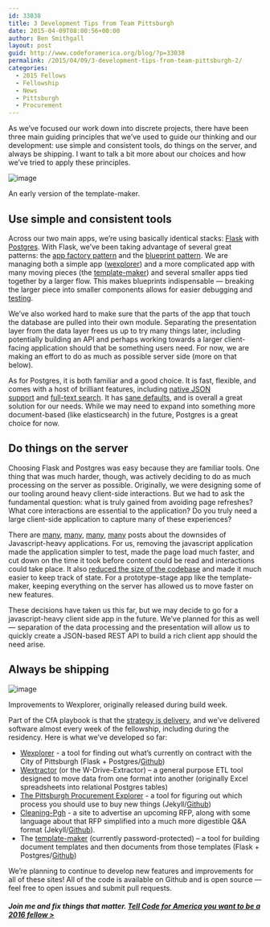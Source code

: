 ```yaml
---
id: 33038
title: 3 Development Tips from Team Pittsburgh
date: 2015-04-09T08:00:56+00:00
author: Ben Smithgall
layout: post
guid: http://www.codeforamerica.org/blog/?p=33038
permalink: /2015/04/09/3-development-tips-from-team-pittsburgh-2/
categories:
  - 2015 Fellows
  - Fellowship
  - News
  - Pittsburgh
  - Procurement
---
```

As we’ve focused our work down into discrete projects, there have been three main guiding principles that we’ve used to guide our thinking and our development: use simple and consistent tools, do things on the server, and always be shipping. I want to talk a bit more about our choices and how we’ve tried to apply these principles.

<div style="width: 510px" class="wp-caption alignnone">
  <img src="http://media.tumblr.com/a3051bd2b1eb39d34d340fbf932338cf/tumblr_inline_nm2bzr4pjS1t9lx61_540.gif" alt="image" data-orig-data-orig- />
  
  <p class="wp-caption-text">
    An early version of the template-maker.
  </p>
</div>

## Use simple and consistent tools

Across our two main apps, we’re using basically identical stacks: [Flask](http://flask.pocoo.org/) with [Postgres](http://www.postgresql.org/). With Flask, we’ve been taking advantage of several great patterns: the [app factory pattern](http://flask.pocoo.org/docs/0.10/patterns/appfactories/) and the [blueprint pattern](http://flask.pocoo.org/docs/0.10/blueprints/#blueprints). We are managing both a simple app ([wexplorer](http://github.com/codeforamerica/wexplorer)) and a more complicated app with many moving pieces (the [template-maker](http://github.com/codeforamerica/template-maker)) and several smaller apps tied together by a larger flow. This makes blueprints indispensable — breaking the larger piece into smaller components allows for easier debugging and [testing](https://travis-ci.org/codeforamerica/template-maker).

We’ve also worked hard to make sure that the parts of the app that touch the database are pulled into their own module. Separating the presentation layer from the data layer frees us up to try many things later, including potentially building an API and perhaps working towards a larger client-facing application should that be something users need. For now, we are making an effort to do as much as possible server side (more on that below).

As for Postgres, it is both familiar and a good choice. It is fast, flexible, and comes with a host of brilliant features, including [native JSON support](http://www.postgresql.org/docs/9.4/static/datatype-json.html) and [full-text search](http://www.postgresql.org/docs/9.1/static/textsearch-intro.html). It has [sane defaults](http://blog.ionelmc.ro/2014/12/28/terrible-choices-mysql/), and is overall a great solution for our needs. While we may need to expand into something more document-based (like elasticsearch) in the future, Postgres is a great choice for now.

## Do things on the server

Choosing Flask and Postgres was easy because they are familiar tools. One thing that was much harder, though, was actively deciding to do as much processing on the server as possible. Originally, we were designing some of our tooling around heavy client-side interactions. But we had to ask the fundamental question: what is truly gained from avoiding page refreshes? What core interactions are essential to the application? Do you truly need a large client-side application to capture many of these experiences?

There are [many](http://sealedabstract.com/rants/why-mobile-web-apps-are-slow/), [many](http://isolani.co.uk/blog/standards/WebAppMistakesWeAreCondemnedToRepeat), [many](http://isolani.co.uk/blog/javascript/BreakingTheWebWithHashBangs), [many](http://codeofrob.com/entries/you-have-ruined-javascript.html) posts about the downsides of Javascript-heavy applications. For us, removing the javascript application made the application simpler to test, made the page load much faster, and cut down on the time it took before content could be read and interactions could take place. It also [reduced the size of the codebase](https://github.com/codeforamerica/template-maker/commit/7131c9d5e7d6d06d9a3fe9be3715669f12234978) and made it much easier to keep track of state. For a prototype-stage app like the template-maker, keeping everything on the server has allowed us to move faster on new features.

These decisions have taken us this far, but we may decide to go for a javascript-heavy client side app in the future. We’ve planned for this as well — separation of the data processing and the presentation will allow us to quickly create a JSON-based REST API to build a rich client app should the need arise.

## Always be shipping

<div style="width: 510px" class="wp-caption alignnone">
  <img src="http://media.tumblr.com/23edc8e82ca709b2c36a1c74485a1f67/tumblr_inline_nm2d1gUMMT1t9lx61_540.gif" alt="image" data-orig-data-orig- />
  
  <p class="wp-caption-text">
    Improvements to Wexplorer, originally released during build week.
  </p>
</div>

Part of the CfA playbook is that the [strategy is delivery](http://mikebracken.com/blog/the-strategy-is-delivery-again/), and we’ve delivered software almost every week of the fellowship, including during the residency. Here is what we’ve developed so far:

  * [Wexplorer](http://wexplorer-pittsburgh.herokuapp.com/) - a tool for finding out what’s currently on contract with the City of Pittsburgh (Flask + Postgres/[Github](http://github.com/codeforamerica/wexplorer))
  * [Wextractor](https://github.com/codeforamerica/w-drive-extractor) (or the W-Drive-Extractor) &#8211; a general purpose ETL tool designed to move data from one format into another (originally Excel spreadsheets into relational Postgres tables)
  * [The Pittsburgh Procurement Explorer](http://codeforamerica.github.io/pittsburgh-procurement-explorer/) - a tool for figuring out which process you should use to buy new things (Jekyll/[Github](https://github.com/codeforamerica/pittsburgh-procurement-explorer))
  * [Cleaning-Pgh](http://codeforamerica.github.io/cleaning-pgh/) - a site to advertise an upcoming RFP, along with some language about that RFP simplified into a much more digestible Q&A format (Jekyll/[Github](https://github.com/codeforamerica/cleaning-pgh)).
  * The [template-maker](http://damp-falls-2198.herokuapp.com/build/) (currently password-protected) &#8211; a tool for building document templates and then documents from those templates (Flask + Postgres/[Github](https://github.com/codeforamerica/template-maker))

We’re planning to continue to develop new features and improvements for all of these sites! All of the code is available on Github and is open source — feel free to open issues and submit pull requests.

##### Join me and fix things that matter. [Tell Code for America you want to be a 2016 fellow >](http://www.codeforamerica.org/forms/fellowship/become-a-fellow/)